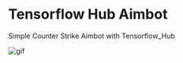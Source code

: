 # Tensorflow Hub Aimbot
Simple Counter Strike Aimbot with Tensorflow_Hub


![gif](https://user-images.githubusercontent.com/16572520/97908708-56bc5a00-1d47-11eb-9567-442237e1e7cf.gif)
